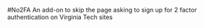 #No2FA
An add-on to skip the page asking to sign up for 2 factor authentication on Virginia Tech sites